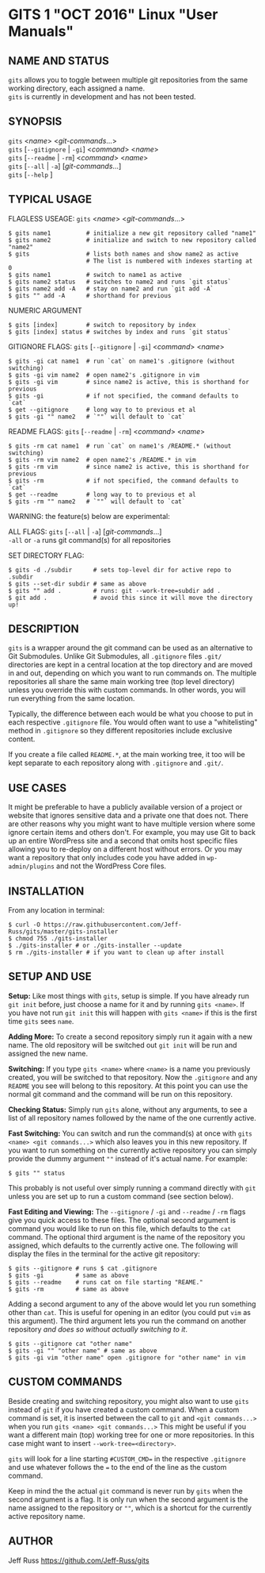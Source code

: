 GITS 1 "OCT 2016" Linux "User Manuals"
=======================================

NAME AND STATUS
---------------

`gits` allows you to toggle between multiple git repositories from the same working directory, each assigned a name.  
`gits` is currently in development and has not been tested.  

SYNOPSIS
--------

`gits` <_name_> <_git-commands_...>  
`gits` [`--gitignore` | `-gi`] <_command_> <_name_>  
`gits` [`--readme` | `-rm`] <_command_> <_name_>  
`gits` [`--all` | `-a`] \[_git-commands_...]  
`gits` [`--help` ]  

TYPICAL USAGE
--------------

FLAGLESS USEAGE: `gits` <_name_> <_git-commands_...>  

    $ gits name1          # initialize a new git repository called "name1"  
    $ gits name2          # initialize and switch to new repository called "name2"  
    $ gits                # lists both names and show name2 as active 
                          # The list is numbered with indexes starting at 0
    $ gits name1          # switch to name1 as active  
    $ gits name2 status   # switches to name2 and runs `git status`  
    $ gits name2 add -A   # stay on name2 and run `git add -A`  
    $ gits "" add -A      # shorthand for previous 

NUMERIC ARGUMENT

    $ gits [index]        # switch to repository by index
    $ gits [index] status # switches by index and runs `git status`  

GITIGNORE FLAGS: `gits` [`--gitignore` | `-gi`] <_command_> <_name_>  
  
    $ gits -gi cat name1  # run `cat` on name1's .gitignore (without switching)  
    $ gits -gi vim name2  # open name2's .gitignore in vim
    $ gits -gi vim        # since name2 is active, this is shorthand for previous
    $ gits -gi            # if not specified, the command defaults to `cat`  
    $ get --gitignore     # long way to to previous et al
    $ gits -gi "" name2   # `""` will default to `cat`

  
README FLAGS: `gits` [`--readme` | `-rm`] <_command_> <_name_>  

    $ gits -rm cat name1  # run `cat` on name1's /README.* (without switching)  
    $ gits -rm vim name2  # open name2's /README.* in vim
    $ gits -rm vim        # since name2 is active, this is shorthand for previous
    $ gits -rm            # if not specified, the command defaults to `cat`  
    $ get --readme        # long way to to previous et al
    $ gits -rm "" name2   # `""` will default to `cat`

WARNING: the feature(s) below are experimental:  

ALL FLAGS: `gits` [`--all` | `-a`] \[_git-commands_...]  
`-all` or `-a` runs git command(s) for all repositories  

SET DIRECTORY FLAG: 

    $ gits -d ./subdir      # sets top-level dir for active repo to .subdir
    $ gits --set-dir subdir # same as above
    $ gits "" add .         # runs: git --work-tree=subdir add .
    $ git add .             # avoid this since it will move the directory up!

DESCRIPTION
------------

`gits` is a wrapper around the git command can be used as an alternative to Git Submodules. Unlike Git Submodules, all `.gitignore` files `.git/` directories are kept in a central location at the top directory and are moved in and out, depending on which you want to run commands on. The multiple repositories all share the same main working tree (top level directory) unless you override this with custom commands. In other words, you will run everything from the same location.  

Typically, the difference between each would be what you choose to put in each respective `.gitignore` file. You would often want to use a "whitelisting" method in `.gitignore` so they different repositories include exclusive content.  

If you create a file called `README.*`, at the main working tree, it too will be kept separate to each repository along with `.gitignore` and `.git/`.  

USE CASES
---------

It might be preferable to have a publicly available version of a project or website that ignores sensitive data and a private one that does not. There are other reasons why you might want to have multiple version where some ignore certain items and others don't. For example, you may use Git to back up an entire WordPress site and a second that omits host specific files allowing you to re-deploy on a different host without errors. Or you may want a repository that only includes code you have added in `wp-admin/plugins` and not the WordPress Core files.  

INSTALLATION
------------

From any location in terminal:  

    $ curl -O https://raw.githubusercontent.com/Jeff-Russ/gits/master/gits-installer
    $ chmod 755 ./gits-installer
    $ ./gits-installer # or ./gits-installer --update
    $ rm ./gits-installer # if you want to clean up after install

SETUP AND USE
------------

__Setup:__ Like most things with `gits`, setup is simple. If you have already run `git init` before, just choose a name for it and by running `gits <name>`. If you have not run `git init` this will happen with `gits <name>` if this is the first time `gits` sees `name`.  

__Adding More:__ To create a second repository simply run it again with a new name. The old repository will be switched out `git init` will be run and assigned the new name.  

__Switching:__ If you type `gits <name>` where `<name>` is a name you previously created, you will be switched to that repository. Now the `.gitignore` and any `README` you see will belong to this repository. At this point you can use the normal git command and the command will be run on this repository.  

__Checking Status:__ Simply run `gits` alone, without any arguments, to see a list of all repository names followed by the name of the one currently active.  

__Fast Switching:__ You can switch and run the command(s) at once with `gits <name> <git commands...>` which also leaves you in this new repository. If you want to run something on the currently active repository you can simply provide the dummy argument `""` instead of it's actual name. For example:  

    $ gits "" status

This probably is not useful over simply running a command directly with `git` unless you are set up to run a custom command (see section below).

__Fast Editing and Viewing:__ The `--gitignore` / `-gi` and `--readme` / `-rm` flags give you quick access to these files. The optional second argument is command you would like to run on this file, which defaults to the `cat` command. The optional third argument is the name of the repository you assigned, which defaults to the currently active one. The following will display the files in the terminal for the active git repository:  

    $ gits --gitignore # runs $ cat .gitignore
    $ gits -gi         # same as above
    $ gits --readme    # runs cat on file starting "REAME."
    $ gits -rm         # same as above

Adding a second argument to any of the above would let you run something other than `cat`. This is useful for opening in an editor (you could put `vim` as this argument).  The third argument lets you run the command on another repository _and does so without actually switching to it_.  

    $ gits --gitignore cat "other name"
    $ gits -gi "" "other name" # same as above
    $ gits -gi vim "other name" open .gitignore for "other name" in vim

CUSTOM COMMANDS
----

Beside creating and switching repository, you might also want to use `gits` instead of `git` if you have created a custom command. When a custom command is set, it is inserted between the call to `git` and `<git commands...>` when you run `gits <name> <git commands...>`  This might be useful if you want a different main (top) working tree for one or more repositories. In this case might want to insert `--work-tree=<directory>`.  

`gits` will look for a line starting `#CUSTOM_CMD=` in the respective `.gitignore` and use whatever follows the `=` to the end of the line as the custom command.  

Keep in mind the the actual `git` command is never run by `gits` when the second argument is a flag. It is only run when the second argument is the name assigned to the repository or `""`, which is a shortcut for the currently active repository name.  

AUTHOR
------

Jeff Russ <https://github.com/Jeff-Russ/gits>

